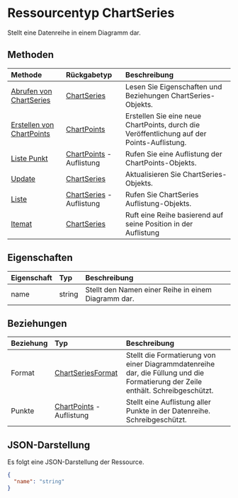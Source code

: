 # <a name="chartseries-resource-type"></a>Ressourcentyp ChartSeries

Stellt eine Datenreihe in einem Diagramm dar.


## <a name="methods"></a>Methoden

| Methode           | Rückgabetyp    |Beschreibung|
|:---------------|:--------|:----------|
|[Abrufen von ChartSeries](../api/chartseries_get.md) | [ChartSeries](chartseries.md) |Lesen Sie Eigenschaften und Beziehungen ChartSeries-Objekts.|
|[Erstellen von ChartPoints](../api/chartseries_post_points.md) |[ChartPoints](chartpoint.md)| Erstellen Sie eine neue ChartPoints, durch die Veröffentlichung auf der Points-Auflistung.|
|[Liste Punkt](../api/chartseries_list_points.md) |[ChartPoints](chartpoint.md) -Auflistung| Rufen Sie eine Auflistung der ChartPoints-Objekts.|
|[Update](../api/chartseries_update.md) | [ChartSeries](chartseries.md) |Aktualisieren Sie ChartSeries-Objekts. |
|[Liste](../api/chartseries_list.md) | [ChartSeries](chartseries.md) -Auflistung |Rufen Sie ChartSeries Auflistung-Objekts. |
|[Itemat](../api/chartseriescollection_itemat.md)|[ChartSeries](chartseries.md)|Ruft eine Reihe basierend auf seine Position in der Auflistung|

## <a name="properties"></a>Eigenschaften
| Eigenschaft     | Typ   |Beschreibung|
|:---------------|:--------|:----------|
|name|string|Stellt den Namen einer Reihe in einem Diagramm dar.|

## <a name="relationships"></a>Beziehungen
| Beziehung | Typ   |Beschreibung|
|:---------------|:--------|:----------|
|Format|[ChartSeriesFormat](chartseriesformat.md)|Stellt die Formatierung von einer Diagrammdatenreihe dar, die Füllung und die Formatierung der Zeile enthält. Schreibgeschützt.|
|Punkte|[ChartPoints](chartpoint.md) -Auflistung|Stellt eine Auflistung aller Punkte in der Datenreihe. Schreibgeschützt.|

## <a name="json-representation"></a>JSON-Darstellung

Es folgt eine JSON-Darstellung der Ressource.

<!-- {
  "blockType": "resource",
  "optionalProperties": [

  ],
  "@odata.type": "microsoft.graph.chartSeries"
}-->

```json
{
  "name": "string"
}

```

<!-- uuid: 8fcb5dbc-d5aa-4681-8e31-b001d5168d79
2015-10-25 14:57:30 UTC -->
<!-- {
  "type": "#page.annotation",
  "description": "ChartSeries resource",
  "keywords": "",
  "section": "documentation",
  "tocPath": ""
}-->